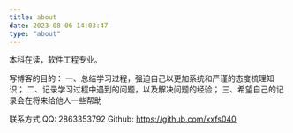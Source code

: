 ```yaml
---
title: about
date: 2023-08-06 14:03:47
type: "about"
---
```

本科在读，软件工程专业。

写博客的目的：
    一、总结学习过程，强迫自己以更加系统和严谨的态度梳理知识；
    二、记录学习过程中遇到的问题，以及解决问题的经验；
    三、希望自己的记录会在将来给他人一些帮助

联系方式
QQ: 2863353792
Github: https://github.com/xxfs040

